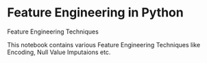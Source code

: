 # Feature Engineering in Python
Feature Engineering Techniques

This notebook contains various Feature Engineering Techniques like Encoding, Null Value Imputaions etc.
